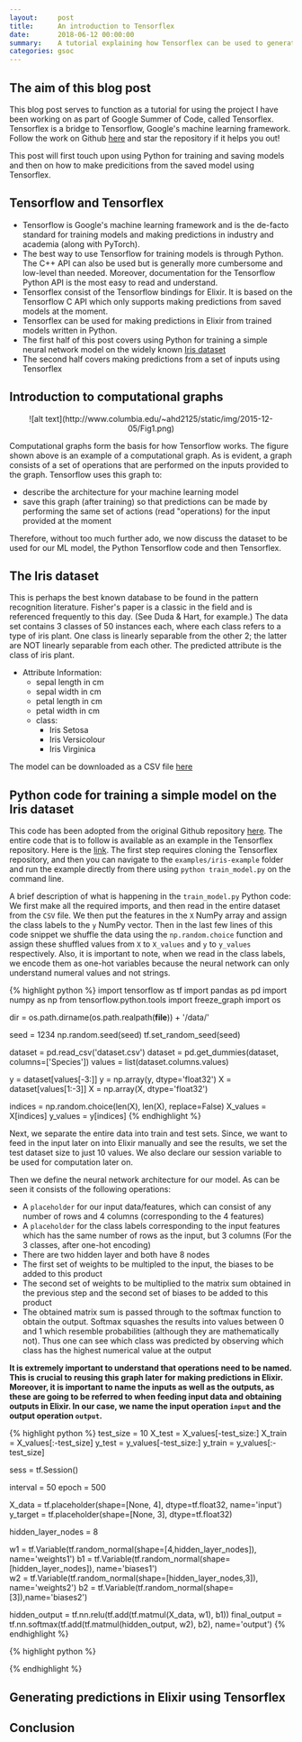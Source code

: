 ```yaml
---
layout:     post
title:      An introduction to Tensorflex
date:       2018-06-12 00:00:00
summary:    A tutorial explaining how Tensorflex can be used to generate predictions on saved Tensorflow graph models  
categories: gsoc
---
```


## The aim of this blog post

This blog post serves to function as a tutorial for using the project I have been working on as part of Google Summer of Code, called Tensorflex. Tensorflex is a bridge to Tensorflow, Google's machine learning framework. Follow the work on Github [here](https://github.com/anshuman23/tensorflex) and star the repository if it helps you out!

This post will first touch upon using Python for training and saving models and then on how to make predicitions from the saved model using Tensorflex. 

## Tensorflow and Tensorflex
- Tensorflow is Google's machine learning framework and is the de-facto standard for training models and making predictions in industry and academia (along with PyTorch). 
- The best way to use Tensorflow for training models is through Python. The C++ API can also be used but is generally more cumbersome and low-level than needed. Moreover, documentation for the Tensorflow Python API is the most easy to read and understand.
- Tensorflex consist of the Tensorflow bindings for Elixir. It is based on the Tensorflow C API which only supports making predictions from saved models at the moment.
- Tensorflex can be used for making predictions in Elixir from trained models written in Python.
- The first half of this post covers using Python for training a simple neural network model on the widely known [Iris dataset](https://archive.ics.uci.edu/ml/datasets/iris)
- The second half covers making predictions from a set of inputs using Tensorflex

## Introduction to computational graphs

<div style="text-align:center" markdown="1">
![alt text](http://www.columbia.edu/~ahd2125/static/img/2015-12-05/Fig1.png)
</div>

Computational graphs form the basis for how Tensorflow works. The figure shown above is an example of a computational graph. As is evident, a graph consists of a set of operations that are performed on the inputs provided to the graph. Tensorflow uses this graph to:
- describe the architecture for your machine learning model
- save this graph (after training) so that predictions can be made by performing the same set of actions (read "operations) for the input provided at the moment

Therefore, without too much further ado, we now discuss the dataset to be used for our ML model, the Python Tensorflow code and then Tensorflex.

## The Iris dataset
This is perhaps the best known database to be found in the pattern recognition literature. Fisher's paper is a classic in the field and is referenced frequently to this day. (See Duda & Hart, for example.) The data set contains 3 classes of 50 instances each, where each class refers to a type of iris plant. One class is linearly separable from the other 2; the latter are NOT linearly separable from each other. The predicted attribute is the class of iris plant. 

- Attribute Information:
  - sepal length in cm 
  - sepal width in cm 
  - petal length in cm 
  - petal width in cm 
  - class: 
    - Iris Setosa 
    - Iris Versicolour 
    - Iris Virginica
    
The model can be downloaded as a CSV file [here](https://github.com/anshuman23/tensorflex/blob/master/examples/iris-example/dataset.csv) 

## Python code for training a simple model on the Iris dataset

This code has been adopted from the original Github repository [here](https://github.com/EdoVaira/Iris-Neural-Network). The entire code that is to follow is available as an example in the Tensorflex repository. Here is the [link](https://github.com/anshuman23/tensorflex/tree/master/examples/iris-example). The first step requires cloning the Tensorflex repository, and then you can navigate to the `examples/iris-example` folder and run the example directly from there using `python train_model.py` on the command line.


A brief description of what is happening in the `train_model.py` Python code:
We first make all the required imports, and then read in the entire dataset from the `CSV` file. We then put the features in the `X` NumPy array and assign the class labels to the `y` NumPy vector. Then in the last few lines of this code snippet we shuffle the data using the `np.random.choice` function and assign these shuffled values from `X` to `X_values` and `y` to `y_values` respectively. Also, it is important to note, when we read in the class labels, we encode them as one-hot variables because the neural network can only understand numeral values and not strings.

{% highlight python %}
import tensorflow as tf
import pandas as pd
import numpy as np
from tensorflow.python.tools import freeze_graph
import os

dir = os.path.dirname(os.path.realpath(__file__)) + '/data/'

seed = 1234
np.random.seed(seed)
tf.set_random_seed(seed)

dataset = pd.read_csv('dataset.csv')
dataset = pd.get_dummies(dataset, columns=['Species']) 
values = list(dataset.columns.values)

y = dataset[values[-3:]]
y = np.array(y, dtype='float32')
X = dataset[values[1:-3]]
X = np.array(X, dtype='float32')

indices = np.random.choice(len(X), len(X), replace=False)
X_values = X[indices]
y_values = y[indices]
{% endhighlight %}

Next, we separate the entire data into train and test sets. Since, we want to feed in the input later on into Elixir manually and see the results, we set the test dataset size to just 10 values. We also declare our session variable to be used for computation later on.

Then we define the neural network architecture for our model. As can be seen it consists of the following operations:
- A `placeholder` for our input data/features, which can consist of any number of rows and 4 columns (corresponding to the 4 features)
- A `placeholder` for the class labels corresponding to the input features which has the same number of rows as the input, but 3 columns (For the 3 classes, after one-hot encoding)
- There are two hidden layer and both have 8 nodes
- The first set of weights to be multipled to the input, the biases to be added to this product
- The second set of weights to be multiplied to the matrix sum obtained in the previous step and the second set of biases to be added to this product
- The obtained matrix sum is passed through to the softmax function to obtain the output. Softmax squashes the results into values between 0 and 1 which resemble probabilities (although they are mathematically not). Thus one can see which class was predicted by observing which class has the highest numerical value at the output

__It is extremely important to understand that operations need to be named. This is crucial to reusing this graph later for making predictions in Elixir. Moreover, it is important to name the inputs as well as the outputs, as these are going to be referred to when feeding input data and obtaining outputs in Elixir. In our case, we name the input operation `input` and the output operation `output`.__

{% highlight python %}
test_size = 10
X_test = X_values[-test_size:]
X_train = X_values[:-test_size]
y_test = y_values[-test_size:]
y_train = y_values[:-test_size]

sess = tf.Session()

interval = 50
epoch = 500

X_data = tf.placeholder(shape=[None, 4], dtype=tf.float32, name='input')
y_target = tf.placeholder(shape=[None, 3], dtype=tf.float32)

hidden_layer_nodes = 8

w1 = tf.Variable(tf.random_normal(shape=[4,hidden_layer_nodes]), name='weights1') 
b1 = tf.Variable(tf.random_normal(shape=[hidden_layer_nodes]), name='biases1')   
w2 = tf.Variable(tf.random_normal(shape=[hidden_layer_nodes,3]), name='weights2') 
b2 = tf.Variable(tf.random_normal(shape=[3]),name='biases2')


hidden_output = tf.nn.relu(tf.add(tf.matmul(X_data, w1), b1))
final_output = tf.nn.softmax(tf.add(tf.matmul(hidden_output, w2), b2), name='output')
{% endhighlight %}

{% highlight python %}

{% endhighlight %}

## Generating predictions in Elixir using Tensorflex

## Conclusion

